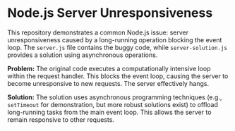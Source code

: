 # Node.js Server Unresponsiveness

This repository demonstrates a common Node.js issue: server unresponsiveness caused by a long-running operation blocking the event loop.  The `server.js` file contains the buggy code, while `server-solution.js` provides a solution using asynchronous operations.

**Problem:** The original code executes a computationally intensive loop within the request handler. This blocks the event loop, causing the server to become unresponsive to new requests.  The server effectively hangs.

**Solution:** The solution uses asynchronous programming techniques (e.g., `setTimeout` for demonstration, but more robust solutions exist) to offload long-running tasks from the main event loop. This allows the server to remain responsive to other requests.